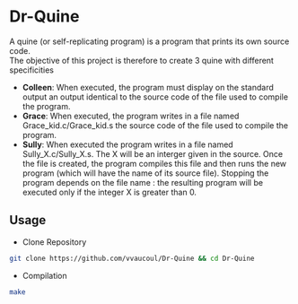 # Dr-Quine

A quine (or self-replicating program) is a program that prints its own source code.<br>
The objective of this project is therefore to create 3 quine with different specificities<br>

- **Colleen**: When executed, the program must display on the standard output an output identical to the source code of the file used to compile the program.
- **Grace**: When executed, the program writes in a file named Grace_kid.c/Grace_kid.s the source code of the file used to compile the program.
- **Sully**: When executed the program writes in a file named Sully_X.c/Sully_X.s. The X will be an interger given in the source. Once the file is created, the program compiles this file and then runs the new program (which will have the name of its source file). Stopping the program depends on the file name : the resulting program will be executed only if the integer X is greater than 0.

## Usage

- Clone Repository
```bash
git clone https://github.com/vvaucoul/Dr-Quine && cd Dr-Quine
```

- Compilation
```bash
make
```
